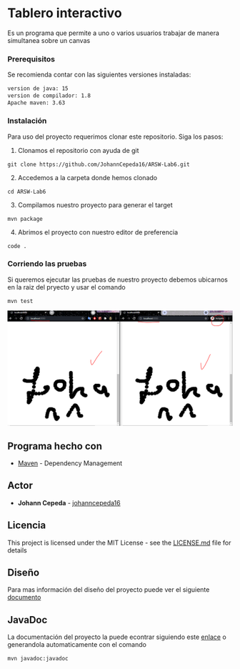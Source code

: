 # Tablero interactivo
Es un programa que permite a uno o varios usuarios trabajar de manera simultanea sobre un canvas

### Prerequisitos
Se recomienda contar con las siguientes versiones instaladas:
```
version de java: 15
version de compilador: 1.8
Apache maven: 3.63 
```

### Instalación
Para uso del proyecto requerimos clonar este repositorio. Siga los pasos:

1. Clonamos el repositorio con ayuda de git
```
git clone https://github.com/JohannCepeda16/ARSW-Lab6.git
```

2. Accedemos a la carpeta donde hemos clonado
```
cd ARSW-Lab6
```

3. Compilamos nuestro proyecto para generar el target
```
mvn package
```

4. Abrimos el proyecto con nuestro editor de preferencia
```
code .
```

### Corriendo las pruebas
Si queremos ejecutar las pruebas de nuestro proyecto debemos ubicarnos en la raiz del pryecto y usar el comando
```
mvn test
```
![Tablero](https://github.com/JohannCepeda16/ARSW-Lab6/blob/main/resources/Tablero.PNG)

## Programa hecho con

* [Maven](https://maven.apache.org/) - Dependency Management

## Actor

* **Johann Cepeda** - [johanncepeda16](https://github.com/JohannCepeda16)


## Licencia

This project is licensed under the MIT License - see the [LICENSE.md](LICENSE.txt) file for details

## Diseño

Para mas información del diseño del proyecto puede ver el siguiente [documento](https://github.com/JohannCepeda16/ARSW-Lab6/blob/main/resources/TableroInteractivo.pdf)

## JavaDoc

La documentación del proyecto la puede econtrar siguiendo este  [enlace](https://github.com/JohannCepeda16/ARSW-Lab6/tree/main/src/site/apidocs) o generandola automaticamente con el comando
```
mvn javadoc:javadoc
```




